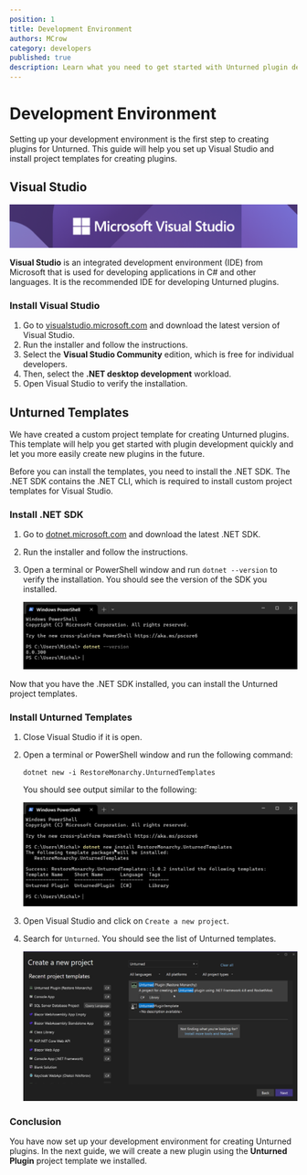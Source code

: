 ```yaml
---
position: 1
title: Development Environment
authors: MCrow
category: developers
published: true
description: Learn what you need to get started with Unturned plugin development.
---
```


# Development Environment
Setting up your development environment is the first step to creating plugins for Unturned. This guide will help you set up Visual Studio and install project templates for creating plugins.

## Visual Studio
![](assets/visual_studio.png)

**Visual Studio** is an integrated development environment (IDE) from Microsoft that is used for developing applications in C# and other languages. It is the recommended IDE for developing Unturned plugins.

### Install Visual Studio
1. Go to [visualstudio.microsoft.com](https://visualstudio.microsoft.com/) and download the latest version of Visual Studio.
2. Run the installer and follow the instructions. 
3. Select the **Visual Studio Community** edition, which is free for individual developers.
4. Then, select the **.NET desktop development** workload.
5. Open Visual Studio to verify the installation.

## Unturned Templates
We have created a custom project template for creating Unturned plugins. This template will help you get started with plugin development quickly and let you more easily create new plugins in the future.

Before you can install the templates, you need to install the .NET SDK. The .NET SDK contains the .NET CLI, which is required to install custom project templates for Visual Studio.

### Install .NET SDK
1. Go to [dotnet.microsoft.com](https://dotnet.microsoft.com/download) and download the latest .NET SDK.
2. Run the installer and follow the instructions.
3. Open a terminal or PowerShell window and run `dotnet --version` to verify the installation. You should see the version of the SDK you installed.

   ![](assets/dotnet_version.png)

Now that you have the .NET SDK installed, you can install the Unturned project templates.

### Install Unturned Templates

1. Close Visual Studio if it is open.
2. Open a terminal or PowerShell window and run the following command:
   ```shell
   dotnet new -i RestoreMonarchy.UnturnedTemplates
   ```
   You should see output similar to the following:

   ![](assets/unturned_templates.png)
3. Open Visual Studio and click on `Create a new project`.
4. Search for `Unturned`. You should see the list of Unturned templates.

   ![](assets/unturned_templates_list.png)


### Conclusion
You have now set up your development environment for creating Unturned plugins. In the next guide, we will create a new plugin using the **Unturned Plugin** project template we installed.